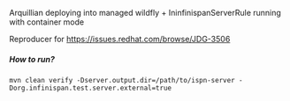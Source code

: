 Arquillian deploying into managed wildfly + IninfinispanServerRule running with container mode

Reproducer for https://issues.redhat.com/browse/JDG-3506
##### How to run?

`mvn clean verify -Dserver.output.dir=/path/to/ispn-server -Dorg.infinispan.test.server.external=true`
